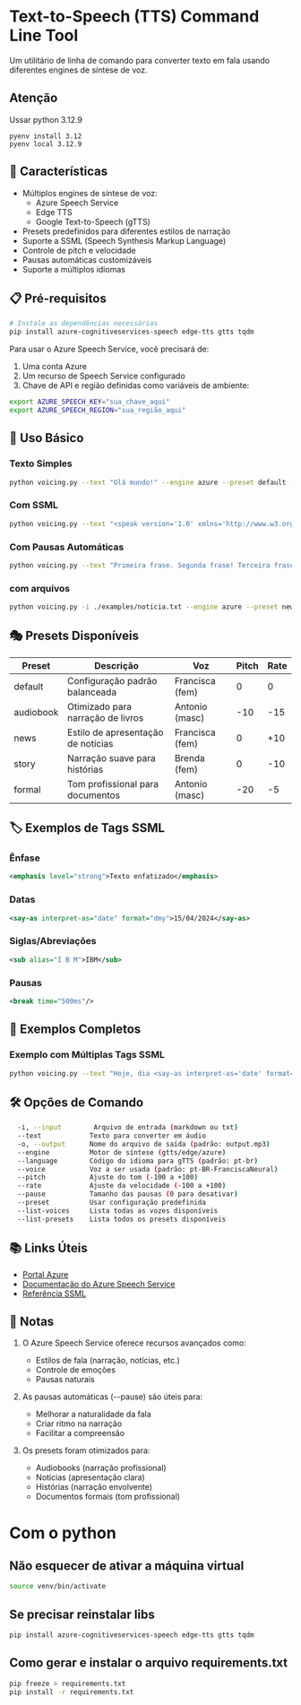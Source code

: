 # Text-to-Speech (TTS) Command Line Tool
Um utilitário de linha de comando para converter texto em fala usando diferentes engines de síntese de voz.

## Atenção

Ussar python 3.12.9

```
pyenv install 3.12
pyenv local 3.12.9
```

## 🌟 Características

- Múltiplos engines de síntese de voz:
  - Azure Speech Service
  - Edge TTS
  - Google Text-to-Speech (gTTS)
- Presets predefinidos para diferentes estilos de narração
- Suporte a SSML (Speech Synthesis Markup Language)
- Controle de pitch e velocidade
- Pausas automáticas customizáveis
- Suporte a múltiplos idiomas

## 📋 Pré-requisitos

```bash
# Instale as dependências necessárias
pip install azure-cognitiveservices-speech edge-tts gtts tqdm
```

Para usar o Azure Speech Service, você precisará de:
1. Uma conta Azure
2. Um recurso de Speech Service configurado
3. Chave de API e região definidas como variáveis de ambiente:

```bash
export AZURE_SPEECH_KEY="sua_chave_aqui"
export AZURE_SPEECH_REGION="sua_região_aqui"
```

## 🚀 Uso Básico

### Texto Simples
```bash
python voicing.py --text "Olá mundo!" --engine azure --preset default -o saida.mp3
```

### Com SSML
```bash
python voicing.py --text "<speak version='1.0' xmlns='http://www.w3.org/2001/10/synthesis' xml:lang='pt-BR'><voice name='pt-BR-AntonioNeural'><prosody rate='-15%' pitch='-10Hz'>Seu texto aqui</prosody></voice></speak>" --engine azure -o saida.mp3
```

### Com Pausas Automáticas
```bash
python voicing.py --text "Primeira frase. Segunda frase! Terceira frase?" --pause 5 --engine azure -o saida.mp3
```

### com arquivos

```bash
python voicing.py -i ./examples/noticia.txt --engine azure --preset news --pause 3 -o noticia.mp3
```





## 🎭 Presets Disponíveis

| Preset     | Descrição                                    | Voz                  | Pitch | Rate  |
|------------|----------------------------------------------|---------------------|-------|-------|
| default    | Configuração padrão balanceada               | Francisca (fem)     | 0     | 0     |
| audiobook  | Otimizado para narração de livros           | Antonio (masc)      | -10   | -15   |
| news       | Estilo de apresentação de notícias          | Francisca (fem)     | 0     | +10   |
| story      | Narração suave para histórias               | Brenda (fem)        | 0     | -10   |
| formal     | Tom profissional para documentos            | Antonio (masc)      | -20   | -5    |

## 🏷️ Exemplos de Tags SSML

### Ênfase
```xml
<emphasis level="strong">Texto enfatizado</emphasis>
```

### Datas
```xml
<say-as interpret-as="date" format="dmy">15/04/2024</say-as>
```

### Siglas/Abreviações
```xml
<sub alias="I B M">IBM</sub>
```

### Pausas
```xml
<break time="500ms"/>
```

## 🎯 Exemplos Completos

### Exemplo com Múltiplas Tags SSML
```bash
python voicing.py --text "Hoje, dia <say-as interpret-as='date' format='dmy'>15/04/2024</say-as>, iniciamos nosso teste de síntese de voz. A <emphasis level='strong'>inteligência artificial</emphasis> está transformando nossa forma de interagir com a tecnologia! Você sabia que a <sub alias='I B M'>IBM</sub> foi uma das pioneiras nesta área?" --engine azure --preset audiobook --pause 5 -o teste_simples.mp3
```

## 🛠️ Opções de Comando

```bash
  -i, --input        Arquivo de entrada (markdown ou txt)
  --text            Texto para converter em áudio
  -o, --output      Nome do arquivo de saída (padrão: output.mp3)
  --engine          Motor de síntese (gtts/edge/azure)
  --language        Código do idioma para gTTS (padrão: pt-br)
  --voice           Voz a ser usada (padrão: pt-BR-FranciscaNeural)
  --pitch           Ajuste do tom (-100 a +100)
  --rate            Ajuste da velocidade (-100 a +100)
  --pause           Tamanho das pausas (0 para desativar)
  --preset          Usar configuração predefinida
  --list-voices     Lista todas as vozes disponíveis
  --list-presets    Lista todos os presets disponíveis
```

## 📚 Links Úteis

- [Portal Azure](https://portal.azure.com)
- [Documentação do Azure Speech Service](https://docs.microsoft.com/azure/cognitive-services/speech-service/)
- [Referência SSML](https://docs.microsoft.com/azure/cognitive-services/speech-service/speech-synthesis-markup)

## 📝 Notas

1. O Azure Speech Service oferece recursos avançados como:
   - Estilos de fala (narração, notícias, etc.)
   - Controle de emoções
   - Pausas naturais
   
2. As pausas automáticas (--pause) são úteis para:
   - Melhorar a naturalidade da fala
   - Criar ritmo na narração
   - Facilitar a compreensão

3. Os presets foram otimizados para:
   - Audiobooks (narração profissional)
   - Notícias (apresentação clara)
   - Histórias (narração envolvente)
   - Documentos formais (tom profissional)

# Com o python


## Não esquecer de ativar a máquina virtual

```bash
source venv/bin/activate
```

## Se precisar reinstalar libs

```bash
pip install azure-cognitiveservices-speech edge-tts gtts tqdm
```

## Como gerar e instalar o arquivo requirements.txt

```bash
pip freeze > requirements.txt
pip install -r requirements.txt
```


